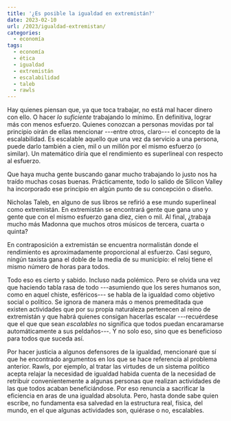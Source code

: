 ```yaml
---
title: '¿Es posible la igualdad en extremistán?'
date: 2023-02-10
url: /2023/igualdad-extremistan/
categories:
  - economía
tags:
  - economía
  - ética
  - igualdad
  - extremistán
  - escalabilidad
  - taleb
  - rawls
---
```


Hay quienes piensan que, ya que toca trabajar, no está mal hacer dinero con ello. O hacer _lo suficiente_ trabajando lo mínimo. En definitiva, lograr más con menos esfuerzo. Quienes conozcan a personas movidas por tal principio oirán de ellas mencionar ---entre otros, claro--- el concepto de la escalabilidad. Es escalable aquello que una vez da servicio a una persona, puede darlo también a cien, mil o un millón por el mismo esfuerzo (o similar). Un matemático diría que el rendimiento es superlineal con respecto al esfuerzo.

Que haya mucha gente buscando ganar mucho trabajando lo justo nos ha traído muchas cosas buenas. Prácticamente, todo lo salido de Silicon Valley ha incorporado ese principio en algún punto de su concepción o diseño.

Nicholas Taleb, en alguno de sus libros se refirió a ese mundo superlineal como extremistán. En extremistán se encontrará gente que gana uno y gente que con el mismo esfuerzo gana diez, cien o mil. Al final, ¿trabaja mucho más Madonna que muchos otros músicos de tercera, cuarta o quinta?

En contraposición a extremistán se encuentra normalistán donde el rendimiento es aproximadamente proporcional al esfuerzo. Casi seguro, ningún taxista gana el doble de la media de su municipio: el reloj tiene el mismo número de horas para todos.

Todo eso es cierto y sabido. Incluso nada polémico. Pero se olvida una vez que haciendo tabla rasa de todo ---asumiendo que los seres humanos son, como en aquel chiste, esféricos--- se habla de la igualdad como objetivo social o político. Se ignora de manera más o menos premeditada que existen actividades que por su propia naturaleza pertenecen al reino de extremistán y que habrá quienes consigan hacerlas escalar ---recuérdese que el que que sean _escalables_ no significa que todos puedan encaramarse automáticamente a sus peldaños---. Y no solo eso, sino que es beneficioso para todos que suceda así.

Por hacer justicia a algunos defensores de la igualdad, mencionaré que sí que he encontrado argumentos en los que se hace referencia al problema anterior. Rawls, por ejemplo, al tratar las virtudes de un sistema político acepta relajar la necesidad de igualdad habida cuenta de la necesidad de retribuir convenientemente a algunas personas que realizan actividades de las que todos acaban beneficiándose. Por eso renuncia a sacrificar la eficiencia en aras de una igualdad absoluta. Pero, hasta donde sabe quien escribe, no fundamenta esa salvedad en la estructura real, física, del mundo, en el que algunas actividades son, quiérase o no, escalables.